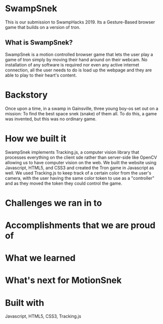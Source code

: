 # SwampSnek
This is our submission to SwampHacks 2019. Its a Gesture-Based browser game that builds on a version of tron.

## What is SwampSnek?
SwampSnek is a motion controlled browser game that lets the user play a game of tron simply by moving their hand around on their webcam. No installation of any software is required nor even any active internet connection, all the user needs to do is load up the webpage and they are able to play to their heart's content.

# Backstory
Once upon a time, in a swamp in Gainsville, three young boy-os set out on a mission: To find the best space snek (snake) of them all. To do this, a game was invented, but this was no ordinary game. 

# How we built it
SwampSnek implements Tracking.js, a computer vision library that processes everything on the client sde rather than server-side like OpenCV allowing us to have computer vision on the web. We built the website using Javascript, HTML5, and CSS3 and created the Tron game in Javascript as well. We used Tracking.js to keep track of a certain color from the user's camera, with the user having the same color token to use as a "controller" and as they moved the token they could control the game. 

# Challenges we ran in to

# Accomplishments that we are proud of 

# What we learned

# What's next for MotionSnek

# Built with
Javascript, HTML5, CSS3, Tracking.js

